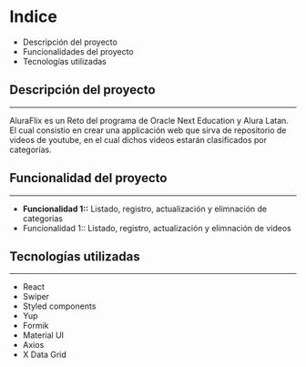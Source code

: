 <h1>Indice</h1>

<ul>
  <li>Descripción del proyecto</li>
  <li>Funcionalidades del proyecto</li>
  <li>Tecnologías utilizadas</li>
</ul>

<h2>Descripción del proyecto</h2>
<hr>
<p>AluraFlix es un Reto del programa de Oracle Next Education y Alura Latan. El cual consistio en crear una applicación web que sirva de repositorio de videos de youtube, en el cual dichos videos estarán clasificados por categorías.</p>

<h2>Funcionalidad del proyecto</h2>
<hr>
<ul>
  <li><strong>Funcionalidad 1::</strong> Listado, registro, actualización y elimnación de categorias</li>
  <li>Funcionalidad 1:: Listado, registro, actualización y elimnación de videos</li>
</ul>

<h2>Tecnologías utilizadas</h2>
<hr>
<ul>
  <li>React</li>
  <li>Swiper</li>
  <li>Styled components</li>
  <li>Yup</li>
  <li>Formik</li>
  <li>Material UI</li>
  <li>Axios</li>
  <li>X Data Grid</li>
</ul>
